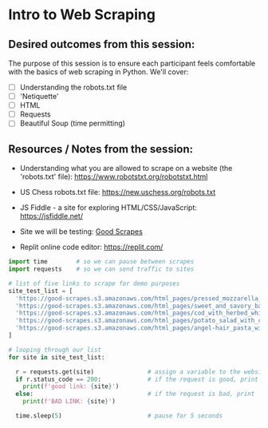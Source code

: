 # Intro to Web Scraping

## Desired outcomes from this session:

The purpose of this session is to ensure each participant feels comfortable with the basics of web scraping in Python. We'll cover:

- [ ] Understanding the robots.txt file
- [ ] 'Netiquette'
- [ ] HTML
- [ ] Requests
- [ ] Beautiful Soup (time permitting)

## Resources / Notes from the session:

- Understanding what you are allowed to scrape on a website (the 'robots.txt' file): https://www.robotstxt.org/robotstxt.html

- US Chess robots.txt file: https://new.uschess.org/robots.txt

- JS Fiddle - a site for exploring HTML/CSS/JavaScript: https://jsfiddle.net/

- Site we will be testing: [Good Scrapes](https://www.goodscrapes.com/)

- Replit online code editor: https://replit.com/

```python
import time        # so we can pause between scrapes
import requests    # so we can send traffic to sites

# list of five links to scrape for demo purposes
site_test_list = [
  'https://good-scrapes.s3.amazonaws.com/html_pages/pressed_mozzarella_and_tomato_sandwich.html',
  'https://good-scrapes.s3.amazonaws.com/html_pages/sweet_and_savory_baked_chicken_with_pineapple_and_tarragon.html',
  'https://good-scrapes.s3.amazonaws.com/html_pages/cod_with_herbed_white-wine_lemon_sauce.html',
  'https://good-scrapes.s3.amazonaws.com/html_pages/potato_salad_with_celery_and_scallions.html',
  'https://good-scrapes.s3.amazonaws.com/html_pages/angel-hair_pasta_with_black_truffles.html'
]

# looping through our list
for site in site_test_list:

  r = requests.get(site)               # assign a variable to the website request
  if r.status_code == 200:             # if the request is good, print 'good link'
    print(f'good link: {site}')
  else:                                # if the request is bad, print 'bad link'
    print(f'BAD LINK: {site}')

  time.sleep(5)                        # pause for 5 seconds
```

